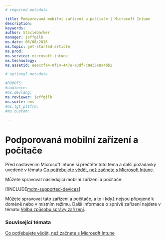 ```yaml
---
# required metadata

title: Podporovaná mobilní zařízení a počítače | Microsoft Intune
description:
keywords:
author: Staciebarker
manager: jeffgilb
ms.date: 06/08/2016
ms.topic: get-started-article
ms.prod:
ms.service: microsoft-intune
ms.technology:
ms.assetid: aeeccfa4-0f14-447e-a3df-c8435c8a4bb2

# optional metadata

#ROBOTS:
#audience:
#ms.devlang:
ms.reviewer: jeffgilb
ms.suite: ems
#ms.tgt_pltfrm:
#ms.custom:

---
```


# Podporovaná mobilní zařízení a počítače

Před nastavením Microsoft Intune si přečtěte toto téma a další požadavky uvedené v tématu [Co potřebujete vědět, než začnete s Microsoft Intune](what-to-know-before-you-start-microsoft-intune.md). 

Můžete spravovat následující mobilní zařízení a počítače:

[!INCLUDE[mdm-supported-devices](../includes/mdm-supported-devices.md)] 

Můžete spravovat tato zařízení a počítače, a to i když nejsou připojené k doméně nebo v místním režimu. Další informace o správě zařízení najdete v tématu [Volba způsobu správy zařízení](/Intune/Deploy-use/choose-how-to-manage-devices).


### Související témata
[Co potřebujete vědět, než začnete s Microsoft Intune](what-to-know-before-you-start-microsoft-intune.md)

<!--HONumber=Jun16_HO2-->



